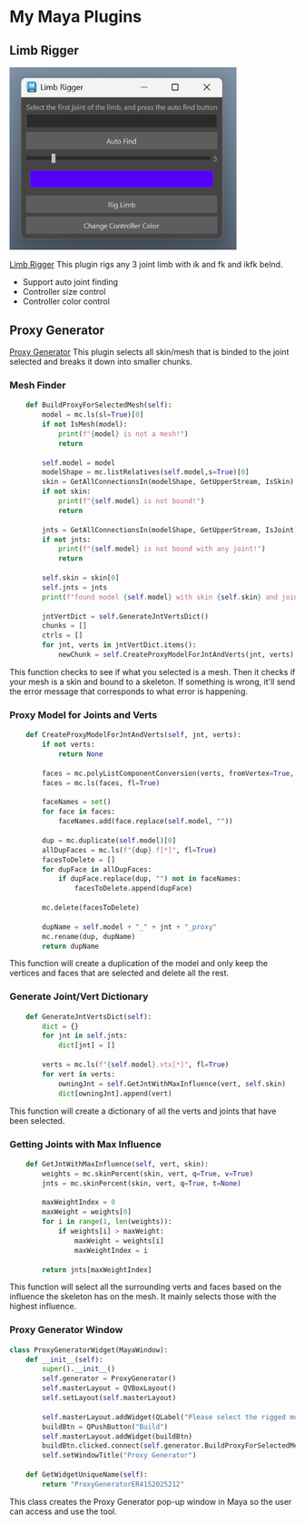 # My Maya Plugins

## Limb Rigger

<img src="./assets/LimbRigger.PNG" width=400>

[Limb Rigger]("./src/LimbRigger.py")
This  plugin rigs any 3 joint limb with ik and fk and ikfk belnd.

* Support auto joint finding
* Controller size control
* Controller color control

## Proxy Generator

[Proxy Generator]("./src/ProxyGenerator.py")
This plugin selects all skin/mesh that is binded to the joint selected and breaks it down into smaller chunks.


### Mesh Finder
```python
    def BuildProxyForSelectedMesh(self):
        model = mc.ls(sl=True)[0]
        if not IsMesh(model):
            print(f"{model} is not a mesh!")
            return
        
        self.model = model
        modelShape = mc.listRelatives(self.model,s=True)[0]
        skin = GetAllConnectionsIn(modelShape, GetUpperStream, IsSkin)
        if not skin:
            print(f"{self.model} is not bound!")
            return
        
        jnts = GetAllConnectionsIn(modelShape, GetUpperStream, IsJoint)
        if not jnts:
            print(f"{self.model} is not bound with any joint!")
            return
        
        self.skin = skin[0]
        self.jnts = jnts
        print(f"found model {self.model} with skin {self.skin} and joints: {self.jnts}")

        jntVertDict = self.GenerateJntVertsDict()
        chunks = []
        ctrls = []
        for jnt, verts in jntVertDict.items():
            newChunk = self.CreateProxyModelForJntAndVerts(jnt, verts)
```
This function checks to see if what you selected is a mesh. Then it checks if your mesh is a skin and bound to a skeleton. If something is wrong, it'll send the error message that corresponds to what error is happening.

### Proxy Model for Joints and Verts
```python
    def CreateProxyModelForJntAndVerts(self, jnt, verts):
        if not verts:
            return None
        
        faces = mc.polyListComponentConversion(verts, fromVertex=True, toFace=True)
        faces = mc.ls(faces, fl=True)

        faceNames = set()
        for face in faces:
            faceNames.add(face.replace(self.model, ""))

        dup = mc.duplicate(self.model)[0]
        allDupFaces = mc.ls(f"{dup}.f[*]", fl=True)
        facesToDelete = []
        for dupFace in allDupFaces:
            if dupFace.replace(dup, "") not in faceNames:
                facesToDelete.append(dupFace)

        mc.delete(facesToDelete)

        dupName = self.model + "_" + jnt + "_proxy"
        mc.rename(dup, dupName)
        return dupName
```
This function will create a duplication of the model and only keep the vertices and faces that are selected and delete all the rest.

### Generate Joint/Vert Dictionary
```python
    def GenerateJntVertsDict(self):
        dict = {}
        for jnt in self.jnts:
            dict[jnt] = []

        verts = mc.ls(f"{self.model}.vtx[*]", fl=True)
        for vert in verts:
            owningJnt = self.GetJntWithMaxInfluence(vert, self.skin)
            dict[owningJnt].append(vert)
```
This function will create a dictionary of all the verts and joints that have been selected.

### Getting Joints with Max Influence
```python
    def GetJntWithMaxInfluence(self, vert, skin):
        weights = mc.skinPercent(skin, vert, q=True, v=True)
        jnts = mc.skinPercent(skin, vert, q=True, t=None)

        maxWeightIndex = 0
        maxWeight = weights[0]
        for i in range(1, len(weights)):
            if weights[i] > maxWeight:
                maxWeight = weights[i]
                maxWeightIndex = i

        return jnts[maxWeightIndex]
```
This function will select all the surrounding verts and faces based on the influence the skeleton has on the mesh. It mainly selects those with the highest influence.

### Proxy Generator Window
```python
class ProxyGeneratorWidget(MayaWindow):
    def __init__(self):
        super().__init__()
        self.generator = ProxyGenerator()
        self.masterLayout = QVBoxLayout()
        self.setLayout(self.masterLayout)

        self.masterLayout.addWidget(QLabel("Please select the rigged model, and press the build button"))
        buildBtn = QPushButton("Build")
        self.masterLayout.addWidget(buildBtn)
        buildBtn.clicked.connect(self.generator.BuildProxyForSelectedMesh)
        self.setWindowTitle("Proxy Generator")

    def GetWidgetUniqueName(self):
        return "ProxyGeneratorER4152025212"
```
This class creates the Proxy Generator pop-up window in Maya so the user can access and use the tool.